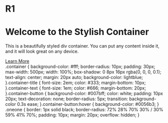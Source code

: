 # R1

<link rel="stylesheet" href="https://unpkg.com/aos@next/dist/aos.css" /><script src="https://unpkg.com/aos@next/dist/aos.js"></script>
  <script>
    AOS.init();
  </script>
 <div class="container" data-aos="fade-left">
    <h1 class="container-title">Welcome to the Stylish Container</h1>
    <p class="container-text">This is a beautifully styled div container. You can put any content inside it, and it
      will look great on any device.</p>
    <a href="#" class="container-button">Learn More</a>
  </div>
  .container {
  background-color: #fff;
  border-radius: 10px;
  padding: 30px;
  max-width: 500px;
  width: 100%;
  box-shadow: 0 8px 16px rgba(0, 0, 0, 0.1);
  text-align: center;
  margin: 20px auto;
  background-color: lightblue;
}.container-title {
  font-size: 2em;
  color: #333;
  margin-bottom: 10px;
}.container-text {
  font-size: 1em;
  color: #666;
  margin-bottom: 20px;
}.container-button {
  background-color: #007bff;
  color: white;
  padding: 10px 20px;
  text-decoration: none;
  border-radius: 5px;
  transition: background-color 0.3s ease;
}.container-button:hover {
  background-color: #0056b3;
}
.oneone {
  border: 1px solid black;
  border-radius: 72% 28% 70% 30% / 30% 59% 41% 70%; 
  padding: 10px;
  margin: 20px;
  overflow: hidden;
}
